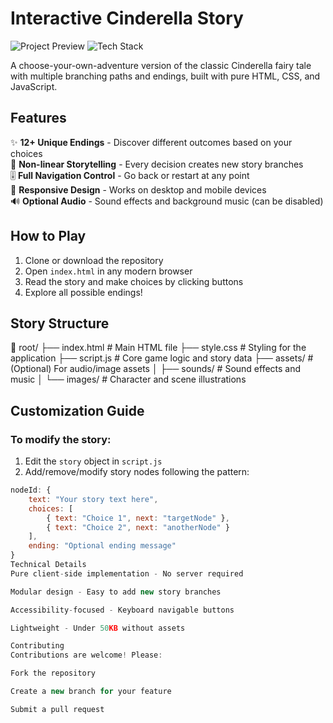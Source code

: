 # Interactive Cinderella Story

![Project Preview](https://img.shields.io/badge/Interactive-Storytelling-blueviolet) 
![Tech Stack](https://img.shields.io/badge/HTML-CSS-JavaScript-yellowgreen)

A choose-your-own-adventure version of the classic Cinderella fairy tale with multiple branching paths and endings, built with pure HTML, CSS, and JavaScript.

## Features

✨ **12+ Unique Endings** - Discover different outcomes based on your choices  
🔄 **Non-linear Storytelling** - Every decision creates new story branches  
🎚️ **Full Navigation Control** - Go back or restart at any point  
📱 **Responsive Design** - Works on desktop and mobile devices  
🔊 **Optional Audio** - Sound effects and background music (can be disabled)  

## How to Play

1. Clone or download the repository
2. Open `index.html` in any modern browser
3. Read the story and make choices by clicking buttons
4. Explore all possible endings!

## Story Structure
📂 root/
├── index.html # Main HTML file
├── style.css # Styling for the application
├── script.js # Core game logic and story data
├── assets/ # (Optional) For audio/image assets
│ ├── sounds/ # Sound effects and music
│ └── images/ # Character and scene illustrations

## Customization Guide

### To modify the story:
1. Edit the `story` object in `script.js`
2. Add/remove/modify story nodes following the pattern:
```javascript
nodeId: {
    text: "Your story text here",
    choices: [
        { text: "Choice 1", next: "targetNode" },
        { text: "Choice 2", next: "anotherNode" }
    ],
    ending: "Optional ending message"
}
Technical Details
Pure client-side implementation - No server required

Modular design - Easy to add new story branches

Accessibility-focused - Keyboard navigable buttons

Lightweight - Under 50KB without assets

Contributing
Contributions are welcome! Please:

Fork the repository

Create a new branch for your feature

Submit a pull request
